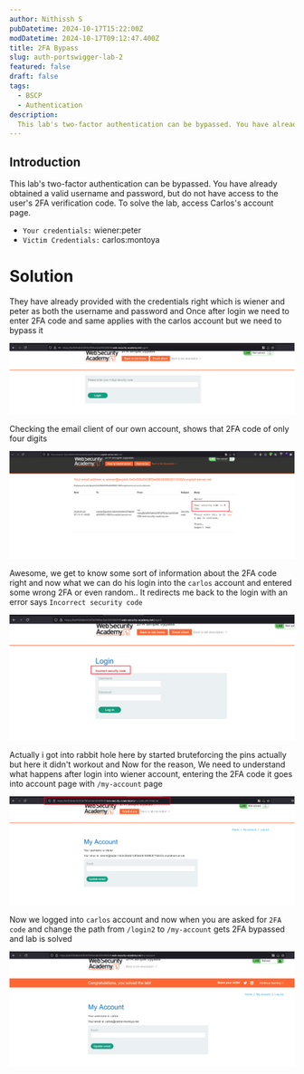 ```yaml
---
author: Nithissh S
pubDatetime: 2024-10-17T15:22:00Z
modDatetime: 2024-10-17T09:12:47.400Z
title: 2FA Bypass
slug: auth-portswigger-lab-2
featured: false
draft: false
tags:
  - BSCP
  - Authentication
description:
  This lab's two-factor authentication can be bypassed. You have already obtained a valid username and password, but do not have access to the user's 2FA verification code. To solve the lab, access Carlos's account page.
---
```


## Introduction

This lab's two-factor authentication can be bypassed. You have already obtained a valid username and password, but do not have access to the user's 2FA verification code. To solve the lab, access Carlos's account page.

- `Your credentials:` wiener:peter
- `Victim Credentials:` carlos:montoya

# Solution 

They have already provided with the credentials right which is wiener and peter as both the username and password and Once after login we need to enter 2FA code and same applies with the carlos account but we need to bypass it 

![](../../assets/images/bscp/auth/auth-5.png)

Checking the email client of our own account, shows that 2FA code of only four digits 

![](../../assets/images/bscp/auth/auth-6.png)

Awesome, we get to know some sort of information about the 2FA code right and now what we can do his login into the `carlos` account and entered some wrong 2FA or even random.. It redirects me back to the login with an error says `Incorrect security code`

![](../../assets/images/bscp/auth/auth-7.png)

Actually i got into rabbit hole here by started bruteforcing the pins actually but here it didn't workout and Now for the reason, We need to understand what happens after login into wiener account, entering the 2FA code it goes into account page with `/my-account` page 

![](../../assets/images/bscp/auth/auth-8.png)

Now we logged into `carlos` account and now when you are asked for `2FA code` and change the path from `/login2` to `/my-account` gets 2FA bypassed and lab is solved 

![](../../assets/images/bscp/auth/auth-9.png)